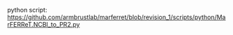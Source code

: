 python script:
https://github.com/armbrustlab/marferret/blob/revision_1/scripts/python/MarFERReT.NCBI_to_PR2.py
